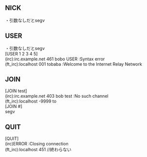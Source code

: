 ## NICK
・引数なしだとsegv<br>

## USER
・引数なしだとsegv<br>
[USER 1 2 3 4 5]<br>
(irc):irc.example.net 461 bobo USER :Syntax error<br>
(ft_irc):localhost 001 tobaba :Welcome to the Internet Relay Network<br>

## JOIN
[JOIN test]<br>
(irc):irc.example.net 403 bob test :No such channel<br>
(ft_irc):localhost -9999 to<br>
[JOIN #]<br>
segv<br>

## QUIT
[QUIT]<br>
(irc)ERROR :Closing connection<br>
(ft_irc):localhost 451 //終わらない<br>
